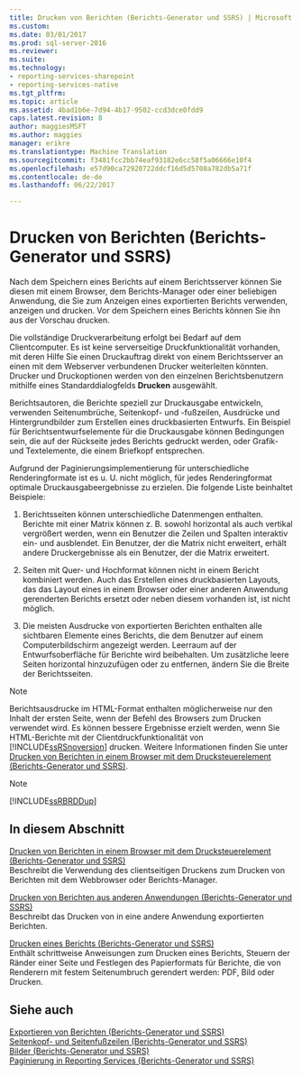 ```yaml
---
title: Drucken von Berichten (Berichts-Generator und SSRS) | Microsoft Docs
ms.custom: 
ms.date: 03/01/2017
ms.prod: sql-server-2016
ms.reviewer: 
ms.suite: 
ms.technology:
- reporting-services-sharepoint
- reporting-services-native
ms.tgt_pltfrm: 
ms.topic: article
ms.assetid: 4bad1b6e-7d94-4b17-9502-ccd3dce0fdd9
caps.latest.revision: 8
author: maggiesMSFT
ms.author: maggies
manager: erikre
ms.translationtype: Machine Translation
ms.sourcegitcommit: f3481fcc2bb74eaf93182e6cc58f5a06666e10f4
ms.openlocfilehash: e57d90ca72920722ddcf16d5d5708a782db5a71f
ms.contentlocale: de-de
ms.lasthandoff: 06/22/2017

---
```

# <a name="print-reports-report-builder-and-ssrs"></a>Drucken von Berichten (Berichts-Generator und SSRS)
  Nach dem Speichern eines Berichts auf einem Berichtsserver können Sie diesen mit einem Browser, dem Berichts-Manager oder einer beliebigen Anwendung, die Sie zum Anzeigen eines exportierten Berichts verwenden, anzeigen und drucken. Vor dem Speichern eines Berichts können Sie ihn aus der Vorschau drucken.  
  
 Die vollständige Druckverarbeitung erfolgt bei Bedarf auf dem Clientcomputer. Es ist keine serverseitige Druckfunktionalität vorhanden, mit deren Hilfe Sie einen Druckauftrag direkt von einem Berichtsserver an einen mit dem Webserver verbundenen Drucker weiterleiten könnten. Drucker und Druckoptionen werden von den einzelnen Berichtsbenutzern mithilfe eines Standarddialogfelds **Drucken** ausgewählt.  
  
 Berichtsautoren, die Berichte speziell zur Druckausgabe entwickeln, verwenden Seitenumbrüche, Seitenkopf- und -fußzeilen, Ausdrücke und Hintergrundbilder zum Erstellen eines druckbasierten Entwurfs. Ein Beispiel für Berichtsentwurfselemente für die Druckausgabe können Bedingungen sein, die auf der Rückseite jedes Berichts gedruckt werden, oder Grafik- und Textelemente, die einem Briefkopf entsprechen.  
  
 Aufgrund der Paginierungsimplementierung für unterschiedliche Renderingformate ist es u. U. nicht möglich, für jedes Renderingformat optimale Druckausgabeergebnisse zu erzielen. Die folgende Liste beinhaltet Beispiele:  
  
1.  Berichtsseiten können unterschiedliche Datenmengen enthalten. Berichte mit einer Matrix können z. B. sowohl horizontal als auch vertikal vergrößert werden, wenn ein Benutzer die Zeilen und Spalten interaktiv ein- und ausblendet. Ein Benutzer, der die Matrix nicht erweitert, erhält andere Druckergebnisse als ein Benutzer, der die Matrix erweitert.  
  
2.  Seiten mit Quer- und Hochformat können nicht in einem Bericht kombiniert werden. Auch das Erstellen eines druckbasierten Layouts, das das Layout eines in einem Browser oder einer anderen Anwendung gerenderten Berichts ersetzt oder neben diesem vorhanden ist, ist nicht möglich.  
  
3.  Die meisten Ausdrucke von exportierten Berichten enthalten alle sichtbaren Elemente eines Berichts, die dem Benutzer auf einem Computerbildschirm angezeigt werden. Leerraum auf der Entwurfsoberfläche für Berichte wird beibehalten. Um zusätzliche leere Seiten horizontal hinzuzufügen oder zu entfernen, ändern Sie die Breite der Berichtsseiten.  
  
> [!NOTE]  
>  Berichtsausdrucke im HTML-Format enthalten möglicherweise nur den Inhalt der ersten Seite, wenn der Befehl des Browsers zum Drucken verwendet wird. Es können bessere Ergebnisse erzielt werden, wenn Sie HTML-Berichte mit der Clientdruckfunktionalität von [!INCLUDE[ssRSnoversion](../../includes/ssrsnoversion-md.md)] drucken. Weitere Informationen finden Sie unter [Drucken von Berichten in einem Browser mit dem Drucksteuerelement &#40;Berichts-Generator und SSRS&#41;](../../reporting-services/report-builder/print-reports-from-a-browser-with-the-print-control-report-builder-and-ssrs.md).  
  
> [!NOTE]  
>  [!INCLUDE[ssRBRDDup](../../includes/ssrbrddup-md.md)]  
  
## <a name="in-this-section"></a>In diesem Abschnitt  
 [Drucken von Berichten in einem Browser mit dem Drucksteuerelement &#40;Berichts-Generator und SSRS&#41;](../../reporting-services/report-builder/print-reports-from-a-browser-with-the-print-control-report-builder-and-ssrs.md)  
 Beschreibt die Verwendung des clientseitigen Druckens zum Drucken von Berichten mit dem Webbrowser oder Berichts-Manager.  
  
 [Drucken von Berichten aus anderen Anwendungen &#40;Berichts-Generator und SSRS&#41;](../../reporting-services/report-builder/print-reports-from-other-applications-report-builder-and-ssrs.md)  
 Beschreibt das Drucken von in eine andere Anwendung exportierten Berichten.  
  
 [Drucken eines Berichts &#40;Berichts-Generator und SSRS&#41;](../../reporting-services/report-builder/print-a-report-report-builder-and-ssrs.md)  
 Enthält schrittweise Anweisungen zum Drucken eines Berichts, Steuern der Ränder einer Seite und Festlegen des Papierformats für Berichte, die von Renderern mit festem Seitenumbruch gerendert werden: PDF, Bild oder Drucken.  
  
## <a name="see-also"></a>Siehe auch  
 [Exportieren von Berichten &#40;Berichts-Generator und SSRS&#41;](../../reporting-services/report-builder/export-reports-report-builder-and-ssrs.md)   
 [Seitenkopf- und Seitenfußzeilen &#40;Berichts-Generator und SSRS&#41;](../../reporting-services/report-design/page-headers-and-footers-report-builder-and-ssrs.md)   
 [Bilder &#40;Berichts-Generator und SSRS&#41;](../../reporting-services/report-design/images-report-builder-and-ssrs.md)   
 [Paginierung in Reporting Services &#40;Berichts-Generator und SSRS&#41;](../../reporting-services/report-design/pagination-in-reporting-services-report-builder-and-ssrs.md)  
  
  
